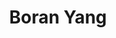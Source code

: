 ---
layout: page
title: Boran Yang
description: 
img: #assets/img/bio-photo.jpg
redirect:
year: 2018
category: Undergraduate
---